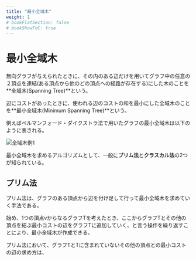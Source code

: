 ```yaml
---
title: "最小全域木"
weight: 1
# bookFlatSection: false
# bookShowToC: true
---
```


# 最小全域木

無向グラフが与えられたときに、その内のある辺だけを用いてグラフ中の任意の２頂点を連結(ある頂点から他のどの頂点への経路が存在する)にした木のことを**全域木(Spanning Tree)**という。

辺にコストがあったときに、使われる辺のコストの和を最小にした全域木のことを**最小全域木(Minimum Spanning Tree)**という。

例えばベルマンフォード・ダイクストラ法で用いたグラフの最小全域木は以下のように表される。

![全域木例1](/img/procon/spanning_tree1.png)

最小全域木を求めるアルゴリズムとして、一般に**プリム法**と**クラスカル法**の2つが知られている。

## プリム法

プリム法は、グラフのある頂点から辺を付け足して行って最小全域木を求めていく手法である。

始め、1つの頂点vからなるグラフTを考えたとき、ここからグラフTとその他の頂点を結ぶ最小コストの辺をグラフTに追加していく、と言う操作を繰り返すことにより、最小全域木が作成できる。

プリム法において、グラフTとTに含まれていないその他の頂点との最小コストの辺の求め方は、